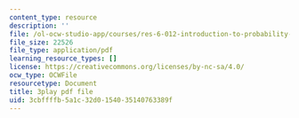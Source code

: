 ```yaml
---
content_type: resource
description: ''
file: /ol-ocw-studio-app/courses/res-6-012-introduction-to-probability-spring-2018/3cbffffb5a1c32d0154035140763389f_7nu97OYx4X4.pdf
file_size: 22526
file_type: application/pdf
learning_resource_types: []
license: https://creativecommons.org/licenses/by-nc-sa/4.0/
ocw_type: OCWFile
resourcetype: Document
title: 3play pdf file
uid: 3cbffffb-5a1c-32d0-1540-35140763389f
---
```

